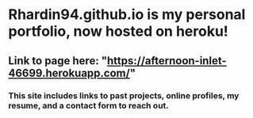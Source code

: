 # Rhardin94.github.io is my personal portfolio, now hosted on heroku!
## Link to page here: "https://afternoon-inlet-46699.herokuapp.com/"
### This site includes links to past projects, online profiles,  my resume, and a contact form to reach out.
